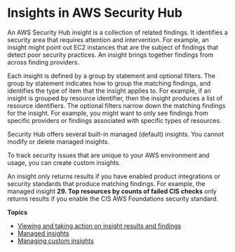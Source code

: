 # Insights in AWS Security Hub<a name="securityhub-insights"></a>

An AWS Security Hub insight is a collection of related findings\. It identifies a security area that requires attention and intervention\. For example, an insight might point out EC2 instances that are the subject of findings that detect poor security practices\. An insight brings together findings from across finding providers\.

Each insight is defined by a group by statement and optional filters\. The group by statement indicates how to group the matching findings, and identifies the type of item that the insight applies to\. For example, if an insight is grouped by resource identifier, then the insight produces a list of resource identifiers\. The optional filters narrow down the matching findings for the insight\. For example, you might want to only see findings from specific providers or findings associated with specific types of resources\.

Security Hub offers several built\-in managed \(default\) insights\. You cannot modify or delete managed insights\.

To track security issues that are unique to your AWS environment and usage, you can create custom insights\.

An insight only returns results if you have enabled product integrations or security standards that produce matching findings\. For example, the managed insight **29\. Top resources by counts of failed CIS checks** only returns results if you enable the CIS AWS Foundations security standard\.

**Topics**
+ [Viewing and taking action on insight results and findings](securityhub-insights-view-take-action.md)
+ [Managed insights](securityhub-managed-insights.md)
+ [Managing custom insights](securityhub-custom-insights.md)